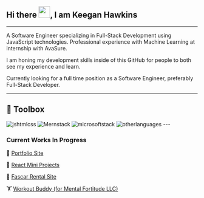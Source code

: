 ## Hi there <img src="https://raw.githubusercontent.com/MartinHeinz/MartinHeinz/master/wave.gif" width="30px">, I am Keegan Hawkins

---
A Software Engineer specializing in Full-Stack Development using JavaScript technologies. Professional experience with Machine Learning at internship with AvaSure.

I am honing my development skills inside of this GitHub for people to both see my experience and learn.

Currently looking for a full time position as a Software Engineer, preferably Full-Stack Developer.

---

🧰 Toolbox
---
<img src='https://skillicons.dev/icons?i=js,html,css' alt='jshtmlcss'/>
<img src='https://skillicons.dev/icons?i=mongodb,express,react,nodejs' alt='Mernstack'/>
<img src='https://skillicons.dev/icons?i=cs,dotnet' alt='microsoftstack'/>
<img src='https://skillicons.dev/icons?i=py,java,c' alt='otherlanguages'/>
---

### Current Works In Progress
💼 <a href='https://keeghawkportfolio.onrender.com'>Portfolio Site</a>

💽 <a href='https://github.com/Khawk2000/react-mini-projects'>React Mini Projects</a>

🚗 <a href='https://fascar.onrender.com'>Fascar Rental Site</a>

🏋️ <a href='https://www.mentalfortitudellc.com'>Workout Buddy (for Mental Fortitude LLC)</a>
